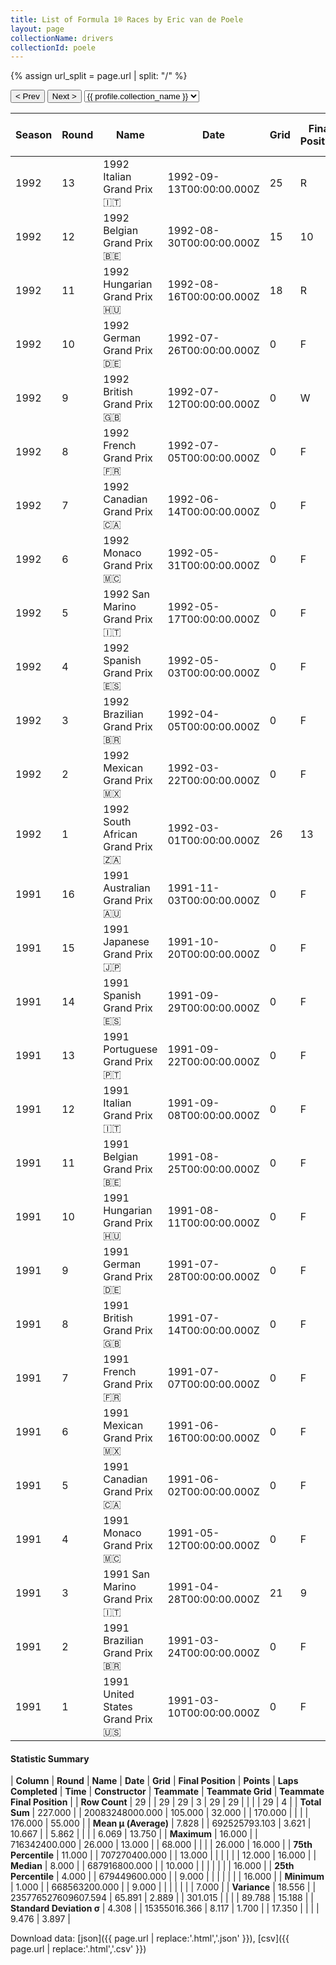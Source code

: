 ```yaml
---
title: List of Formula 1® Races by Eric van de Poele
layout: page
collectionName: drivers
collectionId: poele
---
```


{% assign url_split = page.url | split: "/" %}
<div id="collection-navigation">
<button onclick="selector.options[selector.selectedIndex-1].value && (window.location = selector.options[selector.selectedIndex-1].value);">&lt; Prev</button>
<button onclick="selector.options[selector.selectedIndex+1].value && (window.location = selector.options[selector.selectedIndex+1].value);">Next &gt;</button>
<select id="selector" onchange="this.options[this.selectedIndex].value && (window.location = this.options[this.selectedIndex].value);">
  {% for collectionId in site.data[page.collectionName].refs %}
    {% if collectionId == page.collectionId %}
      {% assign selected = "selected" %}
    {% else %}
      {% assign selected = "" %}
    {% endif %}
    {% assign profile = site.data[page.collectionName][collectionId].profile %}
    <option value="/f1/{{ page.collectionName }}/{{ collectionId }}/{{ url_split[4] }}" {{ selected }}>{{ profile.collection_name }}</option>
  {% endfor %}
</select>
</div>

| Season | Round | Name | Date | Grid | Final Position | Points | Laps Completed | Time | Constructor | Teammate | Teammate Grid | Teammate Final Position |
|--|--|--|--|--|--|--|--|--|--|--|--|--|
| 1992 | 13 | 1992 Italian Grand Prix 🇮🇹 | 1992-09-13T00:00:00.000Z | 25 | R | 0.0 | 0 |   | Fondmetal 🇮🇹 | [Gabriele Tarquini 🇮🇹](/f1/drivers/tarquini) | 20 | R |
| 1992 | 12 | 1992 Belgian Grand Prix 🇧🇪 | 1992-08-30T00:00:00.000Z | 15 | 10 | 0.0 | 43 |   | Fondmetal 🇮🇹 | [Gabriele Tarquini 🇮🇹](/f1/drivers/tarquini) | 11 | R |
| 1992 | 11 | 1992 Hungarian Grand Prix 🇭🇺 | 1992-08-16T00:00:00.000Z | 18 | R | 0.0 | 2 |   | Fondmetal 🇮🇹 | [Gabriele Tarquini 🇮🇹](/f1/drivers/tarquini) | 12 | R |
| 1992 | 10 | 1992 German Grand Prix 🇩🇪 | 1992-07-26T00:00:00.000Z | 0 | F | 0.0 | 0 |   | Brabham 🇬🇧 | [Damon Hill 🇬🇧](/f1/drivers/damon_hill) | 0 | F |
| 1992 | 9 | 1992 British Grand Prix 🇬🇧 | 1992-07-12T00:00:00.000Z | 0 | W | 0.0 | 0 |   | Brabham 🇬🇧 | [Damon Hill 🇬🇧](/f1/drivers/damon_hill) | 26 | 16 |
| 1992 | 8 | 1992 French Grand Prix 🇫🇷 | 1992-07-05T00:00:00.000Z | 0 | F | 0.0 | 0 |   | Brabham 🇬🇧 | [Damon Hill 🇬🇧](/f1/drivers/damon_hill) | 0 | F |
| 1992 | 7 | 1992 Canadian Grand Prix 🇨🇦 | 1992-06-14T00:00:00.000Z | 0 | F | 0.0 | 0 |   | Brabham 🇬🇧 | [Damon Hill 🇬🇧](/f1/drivers/damon_hill) | 0 | F |
| 1992 | 6 | 1992 Monaco Grand Prix 🇲🇨 | 1992-05-31T00:00:00.000Z | 0 | F | 0.0 | 0 |   | Brabham 🇬🇧 | [Damon Hill 🇬🇧](/f1/drivers/damon_hill) | 0 | F |
| 1992 | 5 | 1992 San Marino Grand Prix 🇮🇹 | 1992-05-17T00:00:00.000Z | 0 | F | 0.0 | 0 |   | Brabham 🇬🇧 | [Damon Hill 🇬🇧](/f1/drivers/damon_hill) | 0 | F |
| 1992 | 4 | 1992 Spanish Grand Prix 🇪🇸 | 1992-05-03T00:00:00.000Z | 0 | F | 0.0 | 0 |   | Brabham 🇬🇧 | [Damon Hill 🇬🇧](/f1/drivers/damon_hill) | 0 | F |
| 1992 | 3 | 1992 Brazilian Grand Prix 🇧🇷 | 1992-04-05T00:00:00.000Z | 0 | F | 0.0 | 0 |   | Brabham 🇬🇧 | [Giovanna Amati 🇮🇹](/f1/drivers/amati) | 0 | F |
| 1992 | 2 | 1992 Mexican Grand Prix 🇲🇽 | 1992-03-22T00:00:00.000Z | 0 | F | 0.0 | 0 |   | Brabham 🇬🇧 | [Giovanna Amati 🇮🇹](/f1/drivers/amati) | 0 | F |
| 1992 | 1 | 1992 South African Grand Prix 🇿🇦 | 1992-03-01T00:00:00.000Z | 26 | 13 | 0.0 | 68 |   | Brabham 🇬🇧 | [Giovanna Amati 🇮🇹](/f1/drivers/amati) | 0 | F |
| 1991 | 16 | 1991 Australian Grand Prix 🇦🇺 | 1991-11-03T00:00:00.000Z | 0 | F | 0.0 | 0 |   | Lambo 🇮🇹 | [Nicola Larini 🇮🇹](/f1/drivers/larini) | 19 | R |
| 1991 | 15 | 1991 Japanese Grand Prix 🇯🇵 | 1991-10-20T00:00:00.000Z | 0 | F | 0.0 | 0 |   | Lambo 🇮🇹 | [Nicola Larini 🇮🇹](/f1/drivers/larini) | 0 | F |
| 1991 | 14 | 1991 Spanish Grand Prix 🇪🇸 | 1991-09-29T00:00:00.000Z | 0 | F | 0.0 | 0 |   | Lambo 🇮🇹 | [Nicola Larini 🇮🇹](/f1/drivers/larini) | 0 | F |
| 1991 | 13 | 1991 Portuguese Grand Prix 🇵🇹 | 1991-09-22T00:00:00.000Z | 0 | F | 0.0 | 0 |   | Lambo 🇮🇹 | [Nicola Larini 🇮🇹](/f1/drivers/larini) | 0 | F |
| 1991 | 12 | 1991 Italian Grand Prix 🇮🇹 | 1991-09-08T00:00:00.000Z | 0 | F | 0.0 | 0 |   | Lambo 🇮🇹 | [Nicola Larini 🇮🇹](/f1/drivers/larini) | 23 | 16 |
| 1991 | 11 | 1991 Belgian Grand Prix 🇧🇪 | 1991-08-25T00:00:00.000Z | 0 | F | 0.0 | 0 |   | Lambo 🇮🇹 | [Nicola Larini 🇮🇹](/f1/drivers/larini) | 0 | F |
| 1991 | 10 | 1991 Hungarian Grand Prix 🇭🇺 | 1991-08-11T00:00:00.000Z | 0 | F | 0.0 | 0 |   | Lambo 🇮🇹 | [Nicola Larini 🇮🇹](/f1/drivers/larini) | 24 | 16 |
| 1991 | 9 | 1991 German Grand Prix 🇩🇪 | 1991-07-28T00:00:00.000Z | 0 | F | 0.0 | 0 |   | Lambo 🇮🇹 | [Nicola Larini 🇮🇹](/f1/drivers/larini) | 24 | R |
| 1991 | 8 | 1991 British Grand Prix 🇬🇧 | 1991-07-14T00:00:00.000Z | 0 | F | 0.0 | 0 |   | Lambo 🇮🇹 | [Nicola Larini 🇮🇹](/f1/drivers/larini) | 0 | F |
| 1991 | 7 | 1991 French Grand Prix 🇫🇷 | 1991-07-07T00:00:00.000Z | 0 | F | 0.0 | 0 |   | Lambo 🇮🇹 | [Nicola Larini 🇮🇹](/f1/drivers/larini) | 0 | F |
| 1991 | 6 | 1991 Mexican Grand Prix 🇲🇽 | 1991-06-16T00:00:00.000Z | 0 | F | 0.0 | 0 |   | Lambo 🇮🇹 | [Nicola Larini 🇮🇹](/f1/drivers/larini) | 0 | F |
| 1991 | 5 | 1991 Canadian Grand Prix 🇨🇦 | 1991-06-02T00:00:00.000Z | 0 | F | 0.0 | 0 |   | Lambo 🇮🇹 | [Nicola Larini 🇮🇹](/f1/drivers/larini) | 0 | F |
| 1991 | 4 | 1991 Monaco Grand Prix 🇲🇨 | 1991-05-12T00:00:00.000Z | 0 | F | 0.0 | 0 |   | Lambo 🇮🇹 | [Nicola Larini 🇮🇹](/f1/drivers/larini) | 0 | F |
| 1991 | 3 | 1991 San Marino Grand Prix 🇮🇹 | 1991-04-28T00:00:00.000Z | 21 | 9 | 0.0 | 57 |   | Lambo 🇮🇹 | [Nicola Larini 🇮🇹](/f1/drivers/larini) | 0 | F |
| 1991 | 2 | 1991 Brazilian Grand Prix 🇧🇷 | 1991-03-24T00:00:00.000Z | 0 | F | 0.0 | 0 |   | Lambo 🇮🇹 | [Nicola Larini 🇮🇹](/f1/drivers/larini) | 0 | F |
| 1991 | 1 | 1991 United States Grand Prix 🇺🇸 | 1991-03-10T00:00:00.000Z | 0 | F | 0.0 | 0 |   | Lambo 🇮🇹 | [Nicola Larini 🇮🇹](/f1/drivers/larini) | 17 | 7 |

#### Statistic Summary

| **Column** | **Round** | **Name** | **Date** | **Grid** | **Final Position** | **Points** | **Laps Completed** | **Time** | **Constructor** | **Teammate** | **Teammate Grid** | **Teammate Final Position** |
| **Row Count** | 29 |  | 29 | 29 | 3 | 29 | 29 |  |  |  | 29 | 4 |
| **Total Sum** | 227.000 |  | 20083248000.000 | 105.000 | 32.000 |  | 170.000 |  |  |  | 176.000 | 55.000 |
| **Mean μ (Average)** | 7.828 |  | 692525793.103 | 3.621 | 10.667 |  | 5.862 |  |  |  | 6.069 | 13.750 |
| **Maximum** | 16.000 |  | 716342400.000 | 26.000 | 13.000 |  | 68.000 |  |  |  | 26.000 | 16.000 |
| **75th Percentile** | 11.000 |  | 707270400.000 |  | 13.000 |  |  |  |  |  | 12.000 | 16.000 |
| **Median** | 8.000 |  | 687916800.000 |  | 10.000 |  |  |  |  |  |  | 16.000 |
| **25th Percentile** | 4.000 |  | 679449600.000 |  | 9.000 |  |  |  |  |  |  | 16.000 |
| **Minimum** | 1.000 |  | 668563200.000 |  | 9.000 |  |  |  |  |  |  | 7.000 |
| **Variance** | 18.556 |  | 235776527609607.594 | 65.891 | 2.889 |  | 301.015 |  |  |  | 89.788 | 15.188 |
| **Standard Deviation σ** | 4.308 |  | 15355016.366 | 8.117 | 1.700 |  | 17.350 |  |  |  | 9.476 | 3.897 |

Download data: [json]({{ page.url | replace:'.html','.json' }}), [csv]({{ page.url | replace:'.html','.csv' }})
